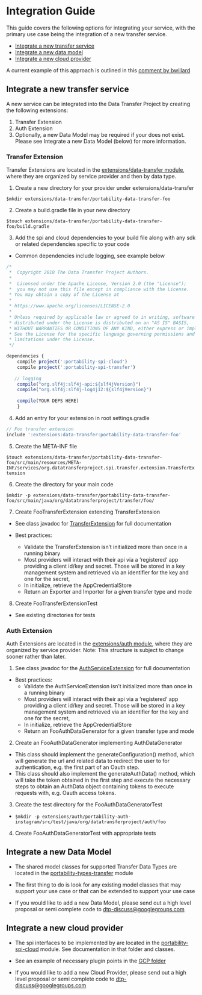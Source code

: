 # Integration Guide

This guide covers the following options for integrating your service, with the primary use case being the integration of a new transfer service.

* [Integrate a new transfer service](#integrate-a-new-transfer-service)
* [Integrate a new data model](#integrate-a-new-data-model)
* [Integrate a new cloud provider](#integrate-a-new-cloud-provider)

A current example of this approach is outlined in this [comment by bwillard](https://github.com/google/data-transfer-project/issues/499#issuecomment-407405760)

## Integrate a new transfer service
A new service can be integrated into the Data Transfer Project by creating the following extensions:

1. Transfer Extension
1. Auth Extension
1. Optionally, a new Data Model may be required if your does not exist. Please see Integrate a new Data Model (below) for more information.

### Transfer Extension

Transfer Extensions are located in the [extensions/data-transfer module](https://github.com/google/data-transfer-project/tree/master/extensions/data-transfer), where they are organized by service provider and then by data type.

1. Create a new directory for your provider under extensions/data-transfer

  `$mkdir extensions/data-transfer/portability-data-transfer-foo`

2. Create a build.gradle file in your new directory

  `$touch extensions/data-transfer/portability-data-transfer-foo/build.gradle`

3. Add the spi and cloud dependencies to your build file along with any sdk or related dependencies specific to your code

  * Common dependencies include logging, see example below

  ```javascript
  /*
   *  Copyright 2018 The Data Transfer Project Authors.
   * 
   *  Licensed under the Apache License, Version 2.0 (the "License");
   *  you may not use this file except in compliance with the License.
   * You may obtain a copy of the License at
   *
   * https://www.apache.org/licenses/LICENSE-2.0
   *
   * Unless required by applicable law or agreed to in writing, software
   * distributed under the License is distributed on an "AS IS" BASIS,
   * WITHOUT WARRANTIES OR CONDITIONS OF ANY KIND, either express or implied.
   * See the License for the specific language governing permissions and
   * limitations under the License.
   */

  dependencies {
      compile project(':portability-spi-cloud')
      compile project(':portability-spi-transfer')
      
     // logging
      compile("org.slf4j:slf4j-api:${slf4jVersion}")
      compile("org.slf4j:slf4j-log4j12:${slf4jVersion}")
     
      compile(YOUR DEPS HERE)
      }
  ```
  
4. Add an entry for your extension in root settings.gradle
``` javascript
// Foo transfer extension
include ':extensions:data-transfer:portability-data-transfer-foo'
```

5. Create the META-INF file

  `$touch extensions/data-transfer/portability-data-transfer-foo/src/main/resources/META-INF/services/org.datatransferproject.spi.transfer.extension.TransferExtension`

6. Create the directory for your main code

 `$mkdir -p extensions/data-transfer/portability-data-transfer-foo/src/main/java/org/datatransferproject/transfer/foo/`

7. Create FooTransferExtension extending TransferExtension

  * See class javadoc for [TransferExtension](https://github.com/google/data-transfer-project/blob/master/portability-spi-transfer/src/main/java/org/datatransferproject/spi/transfer/extension/TransferExtension.java) for full documentation

  * Best practices:

    * Validate the TransferExtension isn’t initialized more than once in a running binary
    * Most providers will interact with their api via a ‘registered’ app providing a client id/key and secret. Those will be stored in a key management system and retrieved via an identifier for the key and one for the secret,
    * In initialize, retrieve the AppCredentialStore
    * Return an Exporter and Importer for a given transfer type and mode

8. Create FooTransferExtensionTest
  * See existing directories for tests

### Auth Extension

Auth Extensions are located in the [extensions/auth module](https://github.com/google/data-transfer-project/tree/master/extensions/auth), where they are organized by service provider.  Note: This structure is subject to change sooner rather than later.

1. See class javadoc for the [AuthServiceExtension](https://github.com/google/data-transfer-project/blob/master/portability-spi-api/src/main/java/org/datatransferproject/spi/api/auth/extension/AuthServiceExtension.java) for full documentation
  * Best practices:
    * Validate the AuthServiceExtension isn’t initialized more than once in a running binary
    * Most providers will interact with their api via a ‘registered’ app providing a client id/key and secret. Those will be stored in a key management system and retrieved via an identifier for the key and one for the secret,
    * In initialize, retrieve the AppCredentialStore
    * Return an FooAuthDataGenerator for a given transfer type and mode

2. Create an FooAuthDataGenerator implementing AuthDataGenerator
  * This class should implement the generateConfiguration() method, which will generate the url and related data to redirect the user to for authentication, e.g. the first part of an Oauth step.
  * This class should also implement the generateAuthData() method, which will take the token obtained in the first step and execute the necessary steps to obtain an AuthData object containing tokens to execute requests with, e.g. Oauth access tokens.

3. Create the test directory for the FooAuthDataGeneratorTest

  * `$mkdir -p extensions/auth/portability-auth-instagram/src/test/java/org/datatransferproject/auth/foo`

4. Create FooAuthDataGeneratorTest with appropriate tests



## Integrate a new Data Model

* The shared model classes for supported Transfer Data Types are located in the [portability-types-transfer](https://github.com/google/data-transfer-project/tree/master/portability-types-transfer) module

* The first thing to do is look for any existing model classes that may support your use case or that can be extended to support your use case

* If you would like to add a new Data Model, please send out a high level proposal or semi complete code to dtp-discuss@googlegroups.com

## Integrate a new cloud provider

* The spi interfaces to be implemented by are located in the [portability-spi-cloud](https://github.com/google/data-transfer-project/tree/master/portability-spi-cloud) module.  See documentation in that folder and classes.

* See an example of necessary plugin points in the [GCP folder](https://github.com/google/data-transfer-project/tree/master/distributions/demo-google-deployment)

* If you would like to add a new Cloud Provider, please send out a high level proposal or semi complete code to dtp-discuss@googlegroups.com
